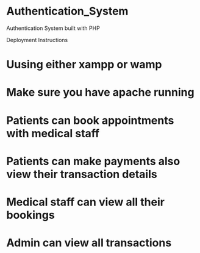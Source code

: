 # Authentication_System
Authentication System built with PHP

Deployment Instructions


# Uusing either xampp or wamp
# Make sure you have apache running 

# Patients can book appointments with medical staff
# Patients can make payments also view their transaction details
# Medical staff can view all their bookings 
# Admin can view all transactions

